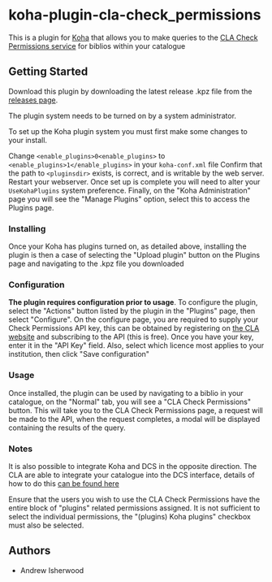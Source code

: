 # koha-plugin-cla-check_permissions

This is a plugin for [Koha](https://koha-community.org/) that allows you to make queries to the [CLA Check Permissions service](https://www.cla.co.uk/check-permissions-start) for biblios within your catalogue

## Getting Started

Download this plugin by downloading the latest release .kpz file from the [releases page](https://github.com/PTFS-Europe/cla-permissions-check-plugin/releases).

The plugin system needs to be turned on by a system administrator.

To set up the Koha plugin system you must first make some changes to your install.

Change `<enable_plugins>0<enable_plugins>` to `<enable_plugins>1</enable_plugins>` in your `koha-conf.xml` file
Confirm that the path to `<pluginsdir>` exists, is correct, and is writable by the web server.
Restart your webserver.
Once set up is complete you will need to alter your `UseKohaPlugins` system preference.
Finally, on the "Koha Administration" page you will see the "Manage Plugins" option, select this to access the Plugins page.

### Installing

Once your Koha has plugins turned on, as detailed above, installing the plugin is then a case of selecting the "Upload plugin" 
button on the Plugins page and navigating to the .kpz file you downloaded

### Configuration

**The plugin requires configuration prior to usage**. To configure the plugin, select the "Actions" button listed by the plugin in the "Plugins" page, then select "Configure". On the configure page, you are required to supply your Check Permissions API key, this can be obtained by registering on [the CLA website](https://accountlogin.cla.co.uk/login) and subscribing to the API (this is free). Once you have your key, enter it in the "API Key" field. Also, select which licence most applies to your institution, then click "Save configuration"

### Usage

Once installed, the plugin can be used by navigating to a biblio in your catalogue, on the "Normal" tab, you will see a "CLA Check Permissions" button. This will take you to the CLA Check Permissions page, a request will be made to the API, when the request completes, a modal will be displayed containing the results of the query.

### Notes

It is also possible to integrate Koha and DCS in the opposite direction. The CLA are able to integrate your catalogue into the DCS interface, details of how to do this [can be found here](https://cla.zendesk.com/hc/en-us/articles/360017739773)

Ensure that the users you wish to use the CLA Check Permissions have the entire block of "plugins" related permissions assigned. It is not sufficient to select the individual permissions, the "(plugins) Koha plugins" checkbox must also be selected.




## Authors

* Andrew Isherwood
